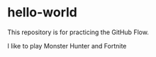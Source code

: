 # hello-world
This repository is for practicing the GitHub Flow.

I like to play Monster Hunter and Fortnite
